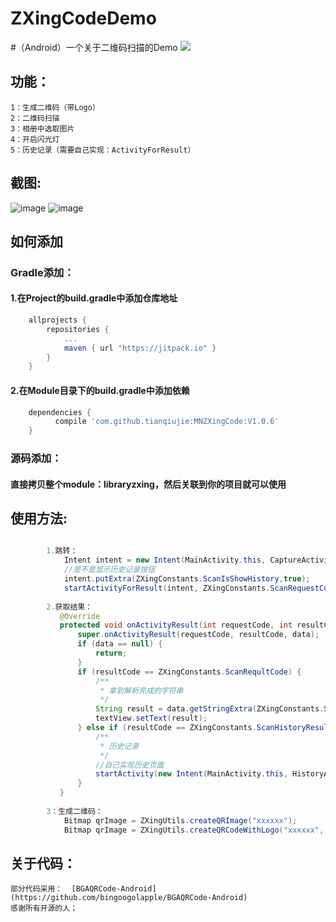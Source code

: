 # ZXingCodeDemo

#（Android）一个关于二维码扫描的Demo
[![](https://jitpack.io/v/tianqiujie/MNZXingCode.svg)](https://jitpack.io/#tianqiujie/MNZXingCode)

## 功能：
    1：生成二维码（带Logo）
    2：二维码扫描
    3：相册中选取图片
    4：开启闪光灯
    5：历史记录（需要自己实现：ActivityForResult）
    
## 截图:
![image](https://github.com/maning0303/ZXingCodeDemo/blob/master/screenshots/mn_zxing_screenshot_001.png)
![image](https://github.com/maning0303/ZXingCodeDemo/blob/master/screenshots/mn_zxing_screenshot_002.png)

## 如何添加
### Gradle添加：
#### 1.在Project的build.gradle中添加仓库地址

``` gradle
	allprojects {
		repositories {
			...
			maven { url "https://jitpack.io" }
		}
	}
```

#### 2.在Module目录下的build.gradle中添加依赖
``` gradle
	dependencies {
	      compile 'com.github.tianqiujie:MNZXingCode:V1.0.6'
	}
```

### 源码添加：
#### 直接拷贝整个module：libraryzxing，然后关联到你的项目就可以使用

## 使用方法:  
    
``` java

        1.跳转：
            Intent intent = new Intent(MainActivity.this, CaptureActivity.class);
            //是不是显示历史记录按钮
            intent.putExtra(ZXingConstants.ScanIsShowHistory,true);
            startActivityForResult(intent, ZXingConstants.ScanRequestCode);
        
        2.获取结果：
           @Override
           protected void onActivityResult(int requestCode, int resultCode, Intent data) {
               super.onActivityResult(requestCode, resultCode, data);
               if (data == null) {
                   return;
               }
               if (resultCode == ZXingConstants.ScanRequltCode) {
                   /**
                    * 拿到解析完成的字符串
                    */
                   String result = data.getStringExtra(ZXingConstants.ScanResult);
                   textView.setText(result);
               } else if (resultCode == ZXingConstants.ScanHistoryResultCode) {
                   /**
                    * 历史记录
                    */
                   //自己实现历史页面
                   startActivity(new Intent(MainActivity.this, HistoryActivity.class));
               }
           }
            
        3：生成二维码：
        	Bitmap qrImage = ZXingUtils.createQRImage("xxxxxx");
        	Bitmap qrImage = ZXingUtils.createQRCodeWithLogo("xxxxxx", logoBitmap);
```


## 关于代码：
    部分代码采用：  [BGAQRCode-Android](https://github.com/bingoogolapple/BGAQRCode-Android)
    感谢所有开源的人；

